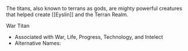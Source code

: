The titans, also known to terrans as gods, are mighty powerful creatures that helped create [[Eyslin]] and the Terran Realm. 

War Titan
- Associated with War, Life, Progress, Technology, and Intelect
- Alternative Names:
